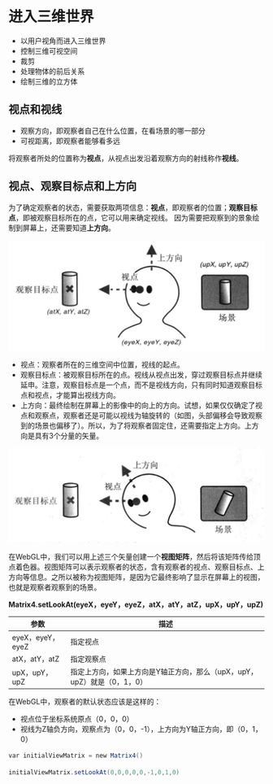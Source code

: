 # 进入三维世界

- 以用户视角而进入三维世界
- 控制三维可视空间
- 裁剪
- 处理物体的前后关系
- 绘制三维的立方体

## 视点和视线

- 观察方向，即观察者自己在什么位置，在看场景的哪一部分
- 可视距离，即观察者能够看多远

将观察者所处的位置称为**视点**，从视点出发沿着观察方向的射线称作**视线**。

## 视点、观察目标点和上方向

为了确定观察者的状态，需要获取两项信息：**视点**，即观察者的位置；**观察目标点**，即被观察目标所在的点，它可以用来确定视线。
因为需要把观察到的景象绘制到屏幕上，还需要知道**上方向**。



![原理图](../images/1128210124.png)

- 视点：观察者所在的三维空间中位置，视线的起点。
- 观察目标点：被观察目标所在的点。视线从视点出发，穿过观察目标点并继续延申。注意，观察目标点是一个点，而不是视线方向，只有同时知道观察目标点和视点，才能算出视线方向。
- 上方向：最终绘制在屏幕上的影像中的向上的方向。试想，如果仅仅确定了视点和观察点，观察者还是可能以视线为轴旋转的（如图，头部偏移会导致观察到的场景也偏移了）。所以，为了将观察者固定住，还需要指定上方向。上方向是具有3个分量的矢量。

![原理图](../images/1128210111.png)

在WebGL中，我们可以用上述三个矢量创建一个**视图矩阵**，然后将该矩阵传给顶点着色器。视图矩阵可以表示观察者的状态，含有观察者的视点、观察目标点、上方向等信息。之所以被称为视图矩阵，是因为它最终影响了显示在屏幕上的视图，也就是观察者观察到的场景。

**Matrix4.setLookAt(eyeX，eyeY，eyeZ，atX，atY，atZ，upX，upY，upZ)**

| 参数             | 描述                                         |
|----------------|--------------------------------------------|
| eyeX，eyeY，eyeZ | 指定视点                                       |
| atX，atY，atZ    | 指定观察点                                      |
| upX，upY，upZ    | 指定上方向，如果上方向是Y轴正方向，那么（upX，upY，upZ）就是（0，1，0） |

在WebGL中，观察者的默认状态应该是这样的：

- 视点位于坐标系统原点（0，0，0）
- 视线为Z轴负方向，观察点为（0，0，-1），上方向为Y轴正方向，即（0，1，0）

```glsl
var initialViewMatrix = new Matrix4()

initialViewMatrix.setLookAt(0,0,0,0,0,-1,0,1,0)
```


